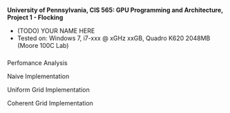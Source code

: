 **University of Pennsylvania, CIS 565: GPU Programming and Architecture,
Project 1 - Flocking**

* (TODO) YOUR NAME HERE
* Tested on: Windows 7, i7-xxx @ xGHz xxGB, Quadro K620 2048MB (Moore 100C Lab)

### 



Perfomance Analysis

Naive Implementation



Uniform Grid Implementation



Coherent Grid Implementation

